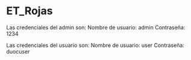 # ET_Rojas

Las credenciales del admin son:
Nombre de usuario: admin
Contraseña: 1234

Las credenciales del usuario son:
Nombre de usuario: user
Contraseña: duocuser
